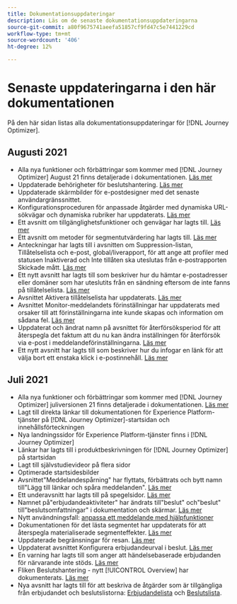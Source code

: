 ```yaml
---
title: Dokumentationsuppdateringar
description: Läs om de senaste dokumentationsuppdateringarna
source-git-commit: a80f9675741aeefa51857cf9fd47c5e7441229cd
workflow-type: tm+mt
source-wordcount: '406'
ht-degree: 12%

---
```



# Senaste uppdateringarna i den här dokumentationen

På den här sidan listas alla dokumentationsuppdateringar för [!DNL Journey Optimizer].

## Augusti 2021

* Alla nya funktioner och förbättringar som kommer med [!DNL Journey Optimizer] August 21 finns detaljerade i dokumentationen. [Läs mer](release-notes.md)
* Uppdaterade behörigheter för beslutshantering. [Läs mer](administration/ootb-product-profiles.md)
* Uppdaterade skärmbilder för e-postdesigner med det senaste användargränssnittet.
* Konfigurationsproceduren för anpassade åtgärder med dynamiska URL-sökvägar och dynamiska rubriker har uppdaterats. [Läs mer](action/about-custom-action-configuration.md#url-configuration)
* Ett avsnitt om tillgänglighetsfunktioner och genvägar har lagts till. [Läs mer](user-interface.md#accessibility)
* Ett avsnitt om metoder för segmentutvärdering har lagts till. [Läs mer](segment/about-segments.md#evaluation-method-in-journey-optimizer)
* Anteckningar har lagts till i avsnitten om Suppression-listan, Tillåtelselista och e-post, global/liverapport, för att ange att profiler med statusen Inaktiverad och Inte tillåten ska uteslutas från e-postrapporten Skickade mått. [Läs mer](reports/email-global-report.md)
* Ett nytt avsnitt har lagts till som beskriver hur du hämtar e-postadresser eller domäner som har uteslutits från en sändning eftersom de inte fanns på tillåtelselista. [Läs mer](allow-list.md#reporting)
* Avsnittet Aktivera tillåtelselista har uppdaterats. [Läs mer](allow-list.md#enable-allow-list)
* Avsnittet Monitor-meddelandets förinställningar har uppdaterats med orsaker till att förinställningarna inte kunde skapas och information om sådana fel. [Läs mer](configuration/message-presets.md#monitor-message-presets)
* Uppdaterat och ändrat namn på avsnittet för återförsöksperiod för att återspegla det faktum att du nu kan ändra inställningen för återförsök via e-post i meddelandeförinställningarna. [Läs mer](configuration/retries.md#retry-duration)
* Ett nytt avsnitt har lagts till som beskriver hur du infogar en länk för att välja bort ett enstaka klick i e-postinnehåll. [Läs mer](message-tracking.md#one-click-opt-out-link)
<!--* Added a section to describe how to manually add email addresses and domains to the suppression list. [Read more](configuration/manage-suppression-list.md#add-addresses-and-domains)-->


## Juli 2021

* Alla nya funktioner och förbättringar som kommer med [!DNL Journey Optimizer] juliversionen 21 finns detaljerade i dokumentationen. [Läs mer](release-notes.md)
* Lagt till direkta länkar till dokumentationen för Experience Platform-tjänster på [!DNL Journey Optimizer]-startsidan och innehållsförteckningen
* Nya landningssidor för Experience Platform-tjänster finns i [!DNL Journey Optimizer]
* Länkar har lagts till i produktbeskrivningen för [!DNL Journey Optimizer] på startsidan
* Lagt till självstudievideor på flera sidor
* Optimerade startsidesbilder
* Avsnittet&quot;Meddelandespårning&quot; har flyttats, förbättrats och bytt namn till&quot;Lägg till länkar och spåra meddelanden&quot;. [Läs mer](message-tracking.md)
* Ett underavsnitt har lagts till på spegelsidor. [Läs mer](message-tracking.md#mirror-page)
* Namnet på&quot;erbjudandeaktiviteter&quot; har ändrats till&quot;beslut&quot; och&quot;beslut&quot; till&quot;beslutsomfattningar&quot; i dokumentation och skärmar. [Läs mer](offers/get-started/starting-offer-decisioning.md)
* Nytt användningsfall: [anpassa ett meddelande med hjälpfunktioner](personalization/personalization-use-case-helper-functions.md)
* Dokumentationen för det lästa segmentet har uppdaterats för att återspegla materialiserade segmenteffekter. [Läs mer](building-journeys/read-segment.md)
* Uppdaterade begränsningar för resan. [Läs mer](building-journeys/limitations.md)
* Uppdaterat avsnittet Konfigurera erbjudandeurval i beslut. [Läs mer](offers/offer-activities/configure-offer-selection.md)
* En varning har lagts till som anger att händelsebaserade erbjudanden för närvarande inte stöds. [Läs mer](offers/offer-library/creating-personalized-offers.md#eligibility)
* Fliken Beslutshantering - nytt [!UICONTROL Overview] har dokumenterats. [Läs mer](offers/get-started/user-interface.md#overview)
* Nya avsnitt har lagts till för att beskriva de åtgärder som är tillgängliga från erbjudandet och beslutslistorna: [Erbjudandelista](offers/offer-library/creating-personalized-offers.md#offer-list) och [Beslutslista](offers/offer-activities/create-offer-activities.md#decision-list).
